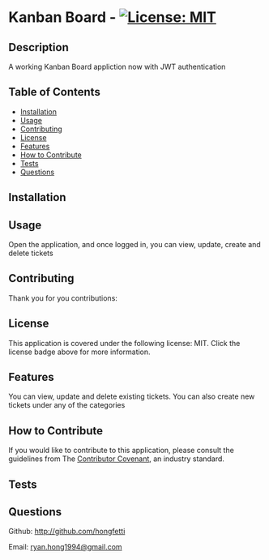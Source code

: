 # Kanban Board - [![License: MIT](https://img.shields.io/badge/License-MIT-yellow.svg)](https://opensource.org/license/MIT)
## Description

A working Kanban Board appliction now with JWT authentication

## Table of Contents 

- [Installation](#installation)
- [Usage](#usage)
- [Contributing](#contributing)
- [License](#license)
- [Features](#features)
- [How to Contribute](#how-to-contribute)
- [Tests](#tests)
- [Questions](#questions)

## Installation



## Usage

Open the application, and once logged in, you can view, update, create and delete tickets

## Contributing

Thank you for you contributions:


## License

This application is covered under the following license: MIT.
Click the license badge above for more information.

## Features

You can view, update and delete existing tickets. You can also create new tickets under any of the categories

## How to Contribute

If you would like to contribute to this application, please consult the guidelines from The [Contributor Covenant](https://www.contributor-covenant.org/), an industry standard.

## Tests



## Questions

Github: http://github.com/hongfetti

Email: ryan.hong1994@gmail.com